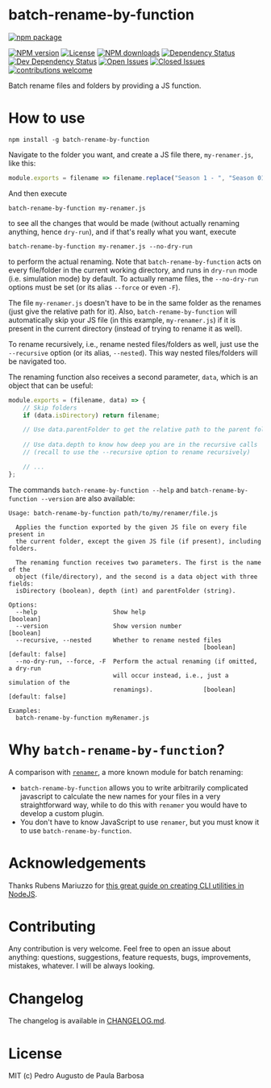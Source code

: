 batch-rename-by-function
========================

[![npm package](https://nodei.co/npm/batch-rename-by-function.png?downloads=true&downloadRank=true&stars=true)](https://nodei.co/npm/batch-rename-by-function/)

[![NPM version][npm-version-badge]][npm-url]
[![License][license-badge]][license-url]
[![NPM downloads][npm-downloads-badge]][npm-url]
[![Dependency Status][dependency-status-badge]](https://david-dm.org/papb/batch-rename-by-function)
[![Dev Dependency Status][dev-dependency-status-badge]](https://david-dm.org/papb/batch-rename-by-function)
[![Open Issues][open-issues-badge]](https://github.com/papb/batch-rename-by-function/issues)
[![Closed Issues][closed-issues-badge]](https://github.com/papb/batch-rename-by-function/issues?q=is%3Aissue+is%3Aclosed)
[![contributions welcome][contrib-welcome-badge]](https://github.com/papb/batch-rename-by-function/issues)

Batch rename files and folders by providing a JS function.

# How to use

```
npm install -g batch-rename-by-function
```

Navigate to the folder you want, and create a JS file there, `my-renamer.js`, like this:

```javascript
module.exports = filename => filename.replace("Season 1 - ", "Season 01 - ");
```

And then execute

```
batch-rename-by-function my-renamer.js
```

to see all the changes that would be made (without actually renaming anything, hence `dry-run`), and if that's really what you want, execute

```
batch-rename-by-function my-renamer.js --no-dry-run
```

to perform the actual renaming. Note that `batch-rename-by-function` acts on every file/folder in the current working directory, and runs in `dry-run` mode (i.e. simulation mode) by default. To actually rename files, the `--no-dry-run` options must be set (or its alias `--force` or even `-F`).

The file `my-renamer.js` doesn't have to be in the same folder as the renames (just give the relative path for it). Also, `batch-rename-by-function` will automatically skip your JS file (in this example, `my-renamer.js`) if it is present in the current directory (instead of trying to rename it as well).

To rename recursively, i.e., rename nested files/folders as well, just use the `--recursive` option (or its alias, `--nested`). This way nested files/folders will be navigated too.

The renaming function also receives a second parameter, `data`, which is an object that can be useful:

```javascript
module.exports = (filename, data) => {
    // Skip folders
    if (data.isDirectory) return filename;

    // Use data.parentFolder to get the relative path to the parent folder
    
    // Use data.depth to know how deep you are in the recursive calls
    // (recall to use the --recursive option to rename recursively)

    // ...
};
```

The commands `batch-rename-by-function --help` and `batch-rename-by-function --version` are also available:

```
Usage: batch-rename-by-function path/to/my/renamer/file.js

  Applies the function exported by the given JS file on every file present in
  the current folder, except the given JS file (if present), including folders.

  The renaming function receives two parameters. The first is the name of the
  object (file/directory), and the second is a data object with three fields:
  isDirectory (boolean), depth (int) and parentFolder (string).

Options:
  --help                     Show help                                 [boolean]
  --version                  Show version number                       [boolean]
  --recursive, --nested      Whether to rename nested files
                                                      [boolean] [default: false]
  --no-dry-run, --force, -F  Perform the actual renaming (if omitted, a dry-run
                             will occur instead, i.e., just a simulation of the
                             renamings).              [boolean] [default: false]

Examples:
  batch-rename-by-function myRenamer.js
```

# Why `batch-rename-by-function`?

A comparison with [`renamer`](https://github.com/75lb/renamer), a more known module for batch renaming:

* `batch-rename-by-function` allows you to write arbitrarily complicated javascript to calculate the new names for your files in a very straightforward way, while to do this with `renamer` you would have to develop a custom plugin.
* You don't have to know JavaScript to use `renamer`, but you must know it to use `batch-rename-by-function`.

# Acknowledgements

Thanks Rubens Mariuzzo for [this great guide on creating CLI utilities in NodeJS](https://x-team.com/blog/a-guide-to-creating-a-nodejs-command/).

# Contributing

Any contribution is very welcome. Feel free to open an issue about anything: questions, suggestions, feature requests, bugs, improvements, mistakes, whatever. I will be always looking.

# Changelog

The changelog is available in [CHANGELOG.md](CHANGELOG.md).

# License

MIT (c) Pedro Augusto de Paula Barbosa

[npm-url]: https://npmjs.org/package/batch-rename-by-function
[npm-version-badge]: https://badgen.net/npm/v/batch-rename-by-function
[dependency-status-badge]: https://badgen.net/david/dep/papb/batch-rename-by-function
[dev-dependency-status-badge]: https://badgen.net/david/dev/papb/batch-rename-by-function
[npm-downloads-badge]: https://badgen.net/npm/dt/batch-rename-by-function
[open-issues-badge]: https://badgen.net/github/open-issues/papb/batch-rename-by-function
[closed-issues-badge]: https://badgen.net/github/closed-issues/papb/batch-rename-by-function
[contrib-welcome-badge]: https://badgen.net/badge/contributions/welcome/green
[license-badge]: https://badgen.net/npm/license/batch-rename-by-function
[license-url]: LICENSE
